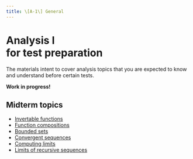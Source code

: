 ```yaml
---
title: \[A-1\] General
---
```


# Analysis I<br>for test preparation

The materials intent to cover analysis topics that you are expected to know and understand before certain tests.

**Work in progress!**

## Midterm topics

- [Invertable functions](/materials/analysis/invertable.md)
- [Function compositions](/materials/analysis/compositions.md)
- [Bounded sets](/materials/analysis/bounded.md)
- [Convergent sequences](/materials/analysis/convergent.md)
- [Computing limits](/materials/analysis/limits-comp.md)
- [Limits of recursive sequences](/materials/analysis/limits-rs.md)

<!-- ## Math topics for Test #3

- [Inverse of matrices using Gauss-Jordan elimination](/materials/basicmath/inverse-mx-gj.md)
- [Eigenvalues and eigenvectors](/materials/basicmath/eigen.md)
- [Diagonalization of matrices](/materials/basicmath/diagonalization.md)
- [Orthogonal and orthonormal basis](/materials/basicmath/ortho.md)
- [Inverse functions](/materials/basicmath/inverse-fn.md)
- [Proving limits by definition](/materials/basicmath/limits.md)
 -->
